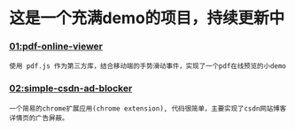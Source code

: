 # 这是一个充满demo的项目，持续更新中

### [01:pdf-online-viewer](https://github.com/JerryYuanJ/demos/tree/master/01-pdf-online-viewer)
``
使用 pdf.js 作为第三方库，结合移动端的手势滑动事件，实现了一个pdf在线预览的小demo
``
### [02:simple-csdn-ad-blocker](https://github.com/JerryYuanJ/demos/tree/master/02-simple-csdn-ad-blocker)
``
一个简易的chrome扩展应用(chrome extension), 代码很简单，主要实现了csdn网站博客详情页的广告屏蔽。
``
